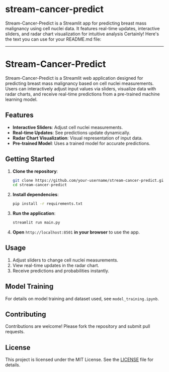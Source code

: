 # stream-cancer-predict
Stream-Cancer-Predict is a Streamlit app for predicting breast mass malignancy using cell nuclei data. It features real-time updates, interactive sliders, and radar chart visualization for intuitive analysis
Certainly! Here's the text you can use for your README.md file:

---

# Stream-Cancer-Predict

Stream-Cancer-Predict is a Streamlit web application designed for predicting breast mass malignancy based on cell nuclei measurements. Users can interactively adjust input values via sliders, visualize data with radar charts, and receive real-time predictions from a pre-trained machine learning model.

## Features

- **Interactive Sliders**: Adjust cell nuclei measurements.
- **Real-time Updates**: See predictions update dynamically.
- **Radar Chart Visualization**: Visual representation of input data.
- **Pre-trained Model**: Uses a trained model for accurate predictions.

## Getting Started

1. **Clone the repository**:

   ```bash
   git clone https://github.com/your-username/stream-cancer-predict.git
   cd stream-cancer-predict
   ```

2. **Install dependencies**:

   ```bash
   pip install -r requirements.txt
   ```

3. **Run the application**:

   ```bash
   streamlit run main.py
   ```

4. **Open** `http://localhost:8501` **in your browser** to use the app.

## Usage

1. Adjust sliders to change cell nuclei measurements.
2. View real-time updates in the radar chart.
3. Receive predictions and probabilities instantly.

## Model Training

For details on model training and dataset used, see `model_training.ipynb`.

## Contributing

Contributions are welcome! Please fork the repository and submit pull requests.

## License

This project is licensed under the MIT License. See the [LICENSE](LICENSE) file for details.

